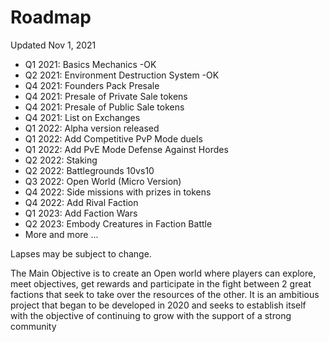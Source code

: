 # Roadmap

Updated Nov 1, 2021

* Q1 2021: Basics Mechanics -OK&#x20;
* Q2 2021: Environment Destruction System -OK&#x20;
* Q4 2021: Founders Pack Presale&#x20;
* Q4 2021: Presale of Private Sale tokens&#x20;
* Q4 2021: Presale of Public Sale tokens&#x20;
* Q4 2021: List on Exchanges&#x20;
* Q1 2022: Alpha version released&#x20;
* Q1 2022: Add Competitive PvP Mode duels
* Q1 2022: Add PvE Mode Defense Against Hordes&#x20;
* Q2 2022: Staking&#x20;
* Q2 2022: Battlegrounds 10vs10&#x20;
* Q3 2022: Open World (Micro Version)&#x20;
* Q4 2022: Side missions with prizes in tokens&#x20;
* Q4 2022: Add Rival Faction&#x20;
* Q1 2023: Add Faction Wars&#x20;
* Q2 2023: Embody Creatures in Faction Battle&#x20;
* More and more ...

Lapses may be subject to change.&#x20;

The Main Objective is to create an Open world where players can explore, meet objectives, get rewards and participate in the fight between 2 great factions that seek to take over the resources of the other. It is an ambitious project that began to be developed in 2020 and seeks to establish itself with the objective of continuing to grow with the support of a strong community

&#x20;

